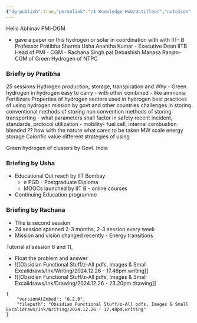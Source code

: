 ```yaml
---
{"dg-publish":true,"permalink":"/1 Knowledge Hub/Untitled/","noteIcon":""}
---
```


Hello 
Abhinav PMI-DGM
- gave a paper on this hydrogen or solar
in coordination  with with IIT- B
Professor Pratibha Sharma
Usha Anantha Kumar - Executive Dean IITB
Head of PMI - CGM - Rachana Singh pal
Debashish Manasa Ranjan- CGM of  Green Hydrogen of NTPC


### Briefly by Pratibha
25 sessions
Hydrogen production, storage, transpiration and 
Why - Green hydrogen in 
hydrogen easy to carry - with other combined - like ammonia
Fertilizers
Properties of hydrogen
sectors used in hydrogen
best practices of using hydrogen
mission by govt and other countries 
challenges in storing 
conventional methods of storing
non convention methods of storing
transporting - what parameters shall factor in
safety 
recent incident, 
standards, protocol
utilization - mobility- fuel cell, internal combustion
blended ?? how with the nature what cares to be taken
MW scale energy storage
Calorific value
different strategies of using

Green hydrogen of clusters by Govt. India

### Briefing by Usha
- Educational Out reach by IIT Bombay
	- e PGD - Postgraduate Diploma
	- MOOCs launched by IIT B - online courses
- Continuing Education programme

### Briefing by Rachana 
- This is second session
- 24 session spanned 2-3 months, 2-3 session every week
- Mission and vision changed recently - Energy transitions


Tutorial at session 6 and 11, 
- Float the problem and answer 
- ![[Obsidian Functional Stuff/z-All pdfs, Images & Small Excalidraws/Ink/Writing/2024.12.26 - 17.48pm.writing]]
- ![[Obsidian Functional Stuff/z-All pdfs, Images & Small Excalidraws/Ink/Drawing/2024.12.26 - 23.20pm.drawing]]
```handwritten-ink
{
	"versionAtEmbed": "0.2.6",
	"filepath": "Obsidian Functional Stuff/z-All pdfs, Images & Small Excalidraws/Ink/Writing/2024.12.26 - 17.48pm.writing"
}
```


